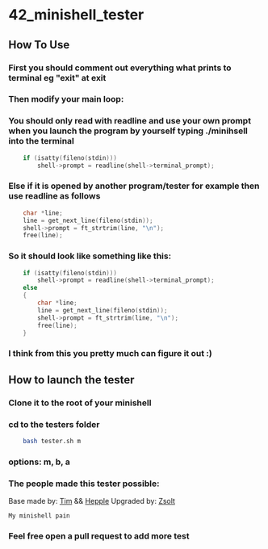 <h1>42_minishell_tester</h1>
<h2>How To Use</h2>
<h3>First you should comment out everything what prints to terminal eg "exit" at exit</h3>
<h3>Then modify your main loop:</h3>
<h3>You should only read with readline and use your own prompt when you launch the program by yourself typing ./minihsell into the terminal</h3>

```c
	if (isatty(fileno(stdin)))
		shell->prompt = readline(shell->terminal_prompt);
```

<h3>Else if it is opened by another program/tester for example then use readline as follows</h3>

```c
	char *line;
	line = get_next_line(fileno(stdin));
	shell->prompt = ft_strtrim(line, "\n");
	free(line);
```

<h3>So it should look like something like this:</h3>

```c
	if (isatty(fileno(stdin)))
		shell->prompt = readline(shell->terminal_prompt);
	else
	{
		char *line;
		line = get_next_line(fileno(stdin));
		shell->prompt = ft_strtrim(line, "\n");
		free(line);
	}
```

<h3>I think from this you pretty much can figure it out :)</h3>
<h2>How to launch the tester</h2>
<h3>Clone it to the root of your minishell</h3>
<h3>cd to the testers folder</h3>

```bash
	bash tester.sh m
```

<h3>options: m, b, a</h3>
<h3>The people made this tester possible:</h3>

Base made by: [Tim](https://github.com/tjensen42) && [Hepple](https://github.com/hepple42)
Upgraded by: [Zsolt](https://github.com/zstenger93)

```
My minishell pain
```

<h3>Feel free open a pull request to add more test</h3>
